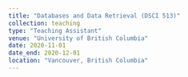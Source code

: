 ```yaml
---
title: "Databases and Data Retrieval (DSCI 513)"
collection: teaching
type: "Teaching Assistant"
venue: "University of British Columbia"
date: 2020-11-01
date_end: 2020-12-01
location: "Vancouver, British Columbia"
---
```


